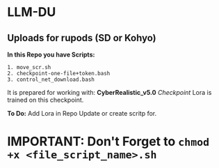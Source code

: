 # LLM-DU
## Uploads for rupods (SD or Kohyo)

**In this Repo you have Scripts:**
```
1. move_scr.sh
2. checkpoint-one-file+token.bash
3. control_net_download.bash
```

It is prepared for working with: **CyberRealistic_v5.0** *Checkpoint*
Lora is trained on this checkpoint. 

**To Do:**
Add Lora in Repo
Update or create scritp for. 

# IMPORTANT: Don't Forget to `chmod +x <file_script_name>.sh`
